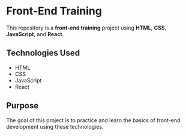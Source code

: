 # Front-End Training

This repository is a **front-end training** project using **HTML**, **CSS**, **JavaScript**, and **React**.

## Technologies Used

- HTML
- CSS
- JavaScript
- React

## Purpose

The goal of this project is to practice and learn the basics of front-end development using these technologies.
